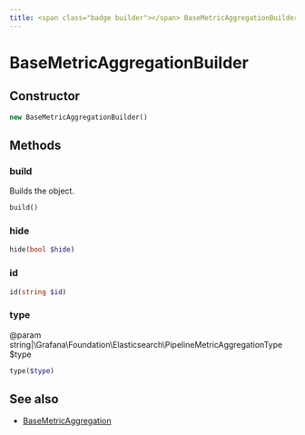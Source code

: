 ```yaml
---
title: <span class="badge builder"></span> BaseMetricAggregationBuilder
---
```

# <span class="badge builder"></span> BaseMetricAggregationBuilder

## Constructor

```php
new BaseMetricAggregationBuilder()
```
## Methods

### <span class="badge object-method"></span> build

Builds the object.

```php
build()
```

### <span class="badge object-method"></span> hide

```php
hide(bool $hide)
```

### <span class="badge object-method"></span> id

```php
id(string $id)
```

### <span class="badge object-method"></span> type

@param string|\Grafana\Foundation\Elasticsearch\PipelineMetricAggregationType $type

```php
type($type)
```

## See also

 * <span class="badge object-type-class"></span> [BaseMetricAggregation](./object-BaseMetricAggregation.md)
